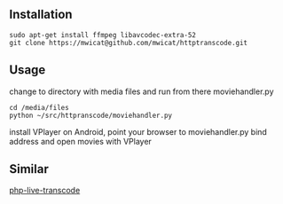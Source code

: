 ## Installation

```
sudo apt-get install ffmpeg libavcodec-extra-52
git clone https://mwicat@github.com/mwicat/httptranscode.git
```

## Usage

change to directory with media files and run from there moviehandler.py

```
cd /media/files
python ~/src/httpranscode/moviehandler.py
```

install VPlayer on Android, point your browser to moviehandler.py bind address and open movies with VPlayer

## Similar

[php-live-transcode](https://github.com/4poc/php-live-transcode)
